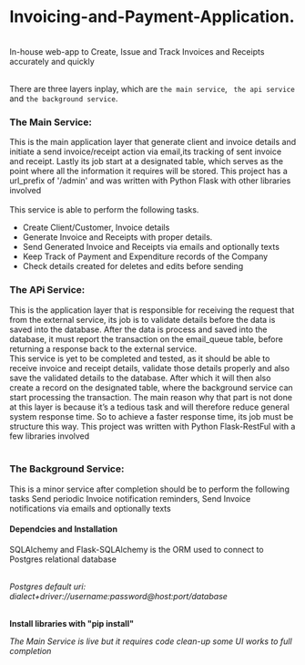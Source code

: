 # Invoicing-and-Payment-Application.
<br />
In-house web-app to Create, Issue and Track Invoices and Receipts accurately and quickly<br /><br />

There are three layers inplay, which are ` the main service `,  ` the api service`  and ` the background service `.

### The Main Service: 
This is the main application layer that generate client and invoice details and initiate a send invoice/receipt action via email,its tracking of sent invoice and receipt. Lastly its job start at a designated table, which serves as the point where all the information it requires will be stored.
This project has a url_prefix of '/admin' and was written with Python Flask with other libraries involved<br /><br />
This service is able to perform the following tasks. <br />
<ul>
	<li>Create Client/Customer, Invoice details</li>
	<li>Generate Invoice and Receipts with proper details.</li>
	<li>Send Generated Invoice and Receipts via emails and optionally texts 
	</li>
	<li>Keep Track of Payment and Expenditure records of the Company</li>
	<li>Check details created for deletes and edits before sending</li>

</ul>

### The APi Service: 
This is the application layer that is responsible for receiving the request that from the external service, its job is to validate details before the data is saved into the database. After the data is process and saved into the database, it must report the transaction on the email_queue table, before returning a response back to the external service. <br />
This service is yet to be completed and tested, as it should be able to receive invoice and receipt details, validate those details properly and also save the validated details to the database. After which it will then also create a record on the designated table, where the background service can start processing the transaction. The main reason why that part is not done at this layer is because it’s a tedious task and will therefore reduce general system response time. So to achieve a faster response time, its job must be structure this way. This project was written with Python Flask-RestFul with a few libraries involved<br /><br />




### The Background Service: 
This is a minor service after completion should be to perform the following tasks 
Send periodic Invoice notification reminders, 
Send Invoice notifications via emails and optionally texts 


#### Dependcies and Installation
SQLAlchemy and Flask-SQLAlchemy is the ORM used to connect to Postgres relational database<br /><br />

*Postgres default uri: dialect+driver://username:password@host:port/database*<br /><br />

**Install libraries with "pip install"**


*The Main Service is live but it requires code clean-up some UI works to full completion*







